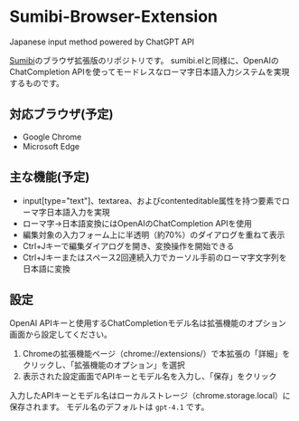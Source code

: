 # Sumibi-Browser-Extension

Japanese input method powered by ChatGPT API

[Sumibi](https://github.com/kiyoka/Sumibi)のブラウザ拡張版のリポジトリです。
sumibi.elと同様に、OpenAIのChatCompletion APIを使ってモードレスなローマ字日本語入力システムを実現するものです。

## 対応ブラウザ(予定)

- Google Chrome
- Microsoft Edge

## 主な機能(予定)

- input[type="text"]、textarea、およびcontenteditable属性を持つ要素でローマ字日本語入力を実現
- ローマ字→日本語変換にはOpenAIのChatCompletion APIを使用
- 編集対象の入力フォーム上に半透明（約70%）のダイアログを重ねて表示
- Ctrl+Jキーで編集ダイアログを開き、変換操作を開始できる
- Ctrl+Jキーまたはスペース2回連続入力でカーソル手前のローマ字文字列を日本語に変換

## 設定
OpenAI APIキーと使用するChatCompletionモデル名は拡張機能のオプション画面から設定してください。

1. Chromeの拡張機能ページ（chrome://extensions/）で本拡張の「詳細」をクリックし、「拡張機能のオプション」を選択
2. 表示された設定画面でAPIキーとモデル名を入力し、「保存」をクリック

入力したAPIキーとモデル名はローカルストレージ（chrome.storage.local）に保存されます。
モデル名のデフォルトは `gpt-4.1` です。

